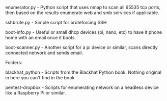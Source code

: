 
enumerator.py - Python script that uses nmap to scan all 65535 tcp ports, then based on the results enumerate web and smb services if applicable. 

sshbrute.py - Simple script for bruteforcing SSH

boot-info.py - Useful or small dhcp devices (pi, nano, etc) to have it phone home with an email once it boots.

boot-scanner.py - Another script for a pi device or similar, scans directly connected network and sends email. 

Folders: 

blackhat_python - Scripts from the Blackhat Python book. Nothing original in here you can't find in the book

pentest-dropbox - Scripts for enumerating network on a headless device like a Raspberry Pi or similar. 
